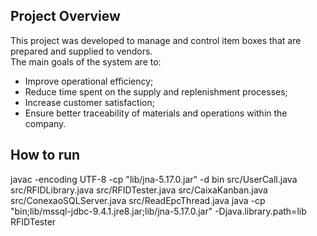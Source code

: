 ## Project Overview

This project was developed to manage and control item boxes that are prepared and supplied to vendors.  
The main goals of the system are to:

- Improve operational efficiency;  
- Reduce time spent on the supply and replenishment processes;  
- Increase customer satisfaction;  
- Ensure better traceability of materials and operations within the company.

## How to run 

javac -encoding UTF-8 -cp "lib/jna-5.17.0.jar" -d bin src/UserCall.java src/RFIDLibrary.java src/RFIDTester.java src/CaixaKanban.java src/ConexaoSQLServer.java src/ReadEpcThread.java
java -cp "bin;lib/mssql-jdbc-9.4.1.jre8.jar;lib/jna-5.17.0.jar" -Djava.library.path=lib RFIDTester       
